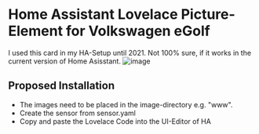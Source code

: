 # Home Assistant Lovelace Picture-Element for Volkswagen eGolf
I used this card in my HA-Setup until 2021. Not 100% sure, if it works in the current version of Home Asisstant.
![image](https://github.com/rreinhardd/eGolf-lovelace-card/assets/46643626/078b2963-023e-45e8-a5e6-e1a95e20229e)
## Proposed Installation
* The images need to be placed in the image-directory e.g. "www".
* Create the sensor from sensor.yaml
* Copy and paste the Lovelace Code into the UI-Editor of HA
